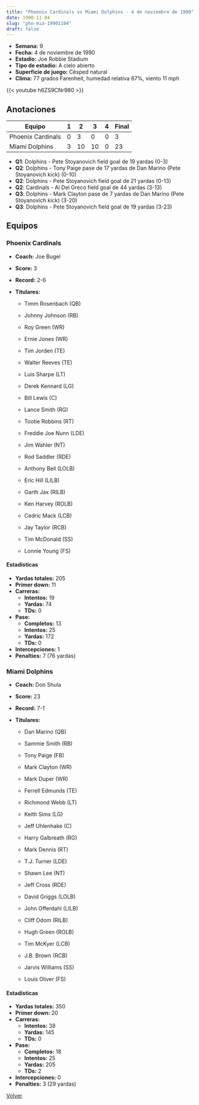 ```yaml
---
title: "Phoenix Cardinals vs Miami Dolphins - 4 de noviembre de 1990"
date: 1990-11-04
slug: "pho-mia-19901104"
draft: false
---
```


- **Semana:** 9
- **Fecha:** 4 de noviembre de 1990
- **Estadio:** Joe Robbie Stadium
- **Tipo de estadio:** A cielo abierto
- **Superficie de juego:** Césped natural
- **Clima:** 77 grados Farenheit, humedad relativa 67%, viento 11 mph


{{< youtube h6ZS9CNr980 >}}


## Anotaciones
| Equipo | 1 | 2 | 3 | 4 | Final |
|--------|---|---|---|---|-------|
| Phoenix Cardinals  | 0 | 3 | 0 | 0  | 3 |
| Miami Dolphins  | 3 | 10 | 10 | 0  | 23 |
- **Q1**: Dolphins - Pete Stoyanovich field goal de 19 yardas (0-3)
- **Q2**: Dolphins - Tony Paige pase de 17 yardas de Dan Marino (Pete Stoyanovich kick) (0-10)
- **Q2**: Dolphins - Pete Stoyanovich field goal de 21 yardas (0-13)
- **Q2**: Cardinals - Al Del Greco field goal de 44 yardas (3-13)
- **Q3**: Dolphins - Mark Clayton pase de 7 yardas de Dan Marino (Pete Stoyanovich kick) (3-20)
- **Q3**: Dolphins - Pete Stoyanovich field goal de 19 yardas (3-23)


## Equipos


### Phoenix Cardinals
* **Coach:** Joe Bugel
* **Score:** 3
* **Record:** 2-6
* **Titulares:** 

  * Timm Rosenbach (QB) 

  * Johnny Johnson (RB) 

  * Roy Green (WR) 

  * Ernie Jones (WR) 

  * Tim Jorden (TE) 

  * Walter Reeves (TE) 

  * Luis Sharpe (LT) 

  * Derek Kennard (LG) 

  * Bill Lewis (C) 

  * Lance Smith (RG) 

  * Tootie Robbins (RT) 

  * Freddie Joe Nunn (LDE) 

  * Jim Wahler (NT) 

  * Rod Saddler (RDE) 

  * Anthony Bell (LOLB) 

  * Eric Hill (LILB) 

  * Garth Jax (RILB) 

  * Ken Harvey (ROLB) 

  * Cedric Mack (LCB) 

  * Jay Taylor (RCB) 

  * Tim McDonald (SS) 

  * Lonnie Young (FS) 

#### Estadísticas
* **Yardas totales:** 205
* **Primer down:** 11
* **Carreras:**
  * **Intentos:** 19
  * **Yardas:** 74
  * **TDs:** 0
* **Pase:**
  * **Completos:** 13
  * **Intentos:** 25
  * **Yardas:** 172
  * **TDs:** 0
* **Intercepciones:** 1
* **Penalties:** 7 (76 yardas)

### Miami Dolphins
* **Coach:** Don Shula
* **Score:** 23
* **Record:** 7-1
* **Titulares:** 

  * Dan Marino (QB) 

  * Sammie Smith (RB) 

  * Tony Paige (FB) 

  * Mark Clayton (WR) 

  * Mark Duper (WR) 

  * Ferrell Edmunds (TE) 

  * Richmond Webb (LT) 

  * Keith Sims (LG) 

  * Jeff Uhlenhake (C) 

  * Harry Galbreath (RG) 

  * Mark Dennis (RT) 

  * T.J. Turner (LDE) 

  * Shawn Lee (NT) 

  * Jeff Cross (RDE) 

  * David Griggs (LOLB) 

  * John Offerdahl (LILB) 

  * Cliff Odom (RILB) 

  * Hugh Green (ROLB) 

  * Tim McKyer (LCB) 

  * J.B. Brown (RCB) 

  * Jarvis Williams (SS) 

  * Louis Oliver (FS) 

#### Estadísticas
* **Yardas totales:** 350
* **Primer down:** 20
* **Carreras:**
  * **Intentos:** 38
  * **Yardas:** 145
  * **TDs:** 0
* **Pase:**
  * **Completos:** 18
  * **Intentos:** 25
  * **Yardas:** 205
  * **TDs:** 2
* **Intercepciones:** 0
* **Penalties:** 3 (29 yardas)


[Volver](/historia/1990)
